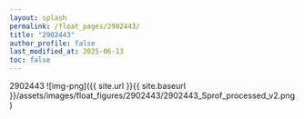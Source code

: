 ```yaml
---
layout: splash
permalink: /float_pages/2902443/
title: "2902443"
author_profile: false
last_modified_at: 2025-06-13
toc: false
---
```

 
2902443
![img-png]({{ site.url }}{{ site.baseurl }}/assets/images/float_figures/2902443/2902443_Sprof_processed_v2.png)